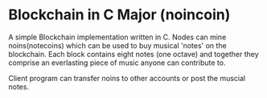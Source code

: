 # Blockchain in C Major (noincoin)

A simple Blockchain implementation written in C. Nodes can mine noins(notecoins) which can be used to buy musical 'notes' on the blockchain. Each block contains eight notes (one octave) and together they comprise an everlasting piece of music anyone can contribute to.

Client program can transfer noins to other accounts or post the muscial notes.

